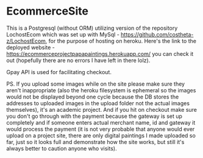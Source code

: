 # EcommerceSite

This is a Postgresql (without ORM) utilizing version of the repository LochostEcom which was set up with MySql - https://github.com/costheta-z/LochostEcom, for the purpose of hosting on heroku.
Here's the link to the deployed website - https://ecommerceprojectpapapaintings.herokuapp.com/ you can check it out (hopefully there are no errors I have left in there lolz).

Gpay API is used for facilitating checkout.

PS. If you upload some images while on the site please make sure they aren't inappropriate (also the heroku filesystem is ephemeral so the images would not be displayed beyond one cycle because the DB stores the addresses to uploaded images in the upload folder not the actual images themselves), it's an academic project. And if you hit on checkout make sure you don't go through with the payment because the gateway is set up completely and if someone enters actual merchant name, id and gateway it would process the payment (it is not very probable that anyone would ever upload on a project site, there are only digital paintings I made uploaded so far, just so it looks full and demonstrate how the site works, but still it's always better to caution anyone who visits).
